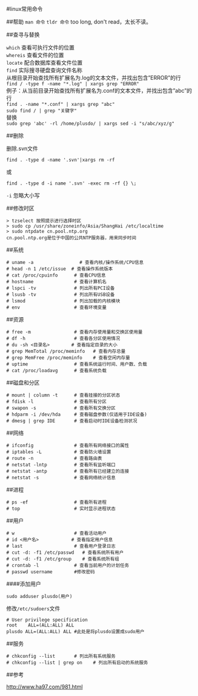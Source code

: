 #linux常用命令

##帮助
`man 命令`
`tldr 命令` too long, don't read，太长不读。

##查寻与替换

`which` 查看可执行文件的位置  
`whereis` 查看文件的位置  
`locate` 配合数据库查看文件位置  
`find` 实际搜寻硬盘查询文件名称  
从根目录开始查找所有扩展名为.log的文本文件，并找出包含”ERROR”的行  
` find / -type f -name "*.log" | xargs grep "ERROR" `  
例子：从当前目录开始查找所有扩展名为.conf的文本文件，并找出包含”abc”的行  
` find . -name "*.conf" | xargs grep "abc" `  
` sudo find / | grep "关键字" `  
替换  
 ` sudo grep 'abc' -rl /home/plusdo/ | xargs sed -i "s/abc/xyz/g" ` 

##删除

删除.svn文件

```
find . -type d -name '.svn'|xargs rm -rf
```
或

```
find . -type d -i name '.svn' -exec rm -rf {} \;
```
 `-i` 忽略大小写

##修改时区
```
> tzselect 按照提示进行选择时区  
> sudo cp /usr/share/zoneinfo/Asia/ShangHai /etc/localtime  
> sudo ntpdate cn.pool.ntp.org   
cn.pool.ntp.org是位于中国的公共NTP服务器，用来同步时间  
```

##系统
```
# uname -a                 # 查看内核/操作系统/CPU信息
# head -n 1 /etc/issue  # 查看操作系统版本
# cat /proc/cpuinfo      # 查看CPU信息
# hostname               # 查看计算机名
# lspci -tv              # 列出所有PCI设备
# lsusb -tv              # 列出所有USB设备
# lsmod                  # 列出加载的内核模块
# env                    # 查看环境变量
```
##资源
```
# free -m                # 查看内存使用量和交换区使用量
# df -h                  # 查看各分区使用情况
# du -sh <目录名>        # 查看指定目录的大小
# grep MemTotal /proc/meminfo   # 查看内存总量
# grep MemFree /proc/meminfo    # 查看空闲内存量
# uptime                 # 查看系统运行时间、用户数、负载
# cat /proc/loadavg      # 查看系统负载
```
##磁盘和分区
```
# mount | column -t      # 查看挂接的分区状态
# fdisk -l               # 查看所有分区
# swapon -s              # 查看所有交换分区
# hdparm -i /dev/hda     # 查看磁盘参数(仅适用于IDE设备)
# dmesg | grep IDE       # 查看启动时IDE设备检测状况
```
##网络
```
# ifconfig               # 查看所有网络接口的属性
# iptables -L            # 查看防火墙设置
# route -n               # 查看路由表
# netstat -lntp          # 查看所有监听端口
# netstat -antp          # 查看所有已经建立的连接
# netstat -s             # 查看网络统计信息
```
##进程
```
# ps -ef                 # 查看所有进程
# top                    # 实时显示进程状态
```
##用户
```
# w                      # 查看活动用户
# id <用户名>            # 查看指定用户信息
# last                   # 查看用户登录日志
# cut -d: -f1 /etc/passwd   # 查看系统所有用户
# cut -d: -f1 /etc/group    # 查看系统所有组
# crontab -l             # 查看当前用户的计划任务
# passwd username        #修改密码 

```
####添加用户

```sudo adduser plusdo(用户)```

修改`/etc/sudoers`文件
```
# User privilege specification
root    ALL=(ALL:ALL) ALL
plusdo ALL=(ALL:ALL) ALL #此处是将plusdo设置成sudo用户
```

##服务
```
# chkconfig --list       # 列出所有系统服务
# chkconfig --list | grep on    # 列出所有启动的系统服务
```

##参考 

http://www.ha97.com/981.html

